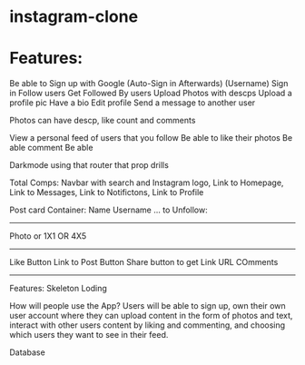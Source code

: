 # instagram-clone

# Features: 


Be able to Sign up with Google (Auto-Sign in Afterwards)
(Username)
Sign in
Follow users
Get Followed By users
Upload Photos with descps
Upload a profile pic
Have a bio
Edit profile
Send a message to another user

Photos can have descp, like count and comments

View a personal feed of users that you follow
Be able to like their photos
Be able comment
Be able 

Darkmode using that router that prop drills


Total Comps:
Navbar with search and Instagram logo, Link to Homepage, Link to Messages, Link to Notifictons, Link to Profile

Post card Container:
Name
Username
... to Unfollow:
______________
Photo or 1X1 OR 4X5
________________
Like Button
Link to  Post Button
Share button to get Link URL
COmments
________________

Features:
Skeleton Loding

How will people use the App?
Users will be able to sign up, own their own user account where they can upload content in the form of photos and text,
interact with other users content by liking and commenting, and choosing which users they want to see in their feed.

Database